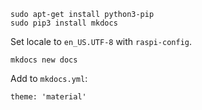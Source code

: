 
    sudo apt-get install python3-pip
    sudo pip3 install mkdocs

Set locale to `en_US.UTF-8` with `raspi-config`.

    mkdocs new docs

Add to `mkdocs.yml`:

    theme: 'material'
